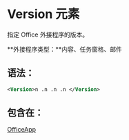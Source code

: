 
# Version 元素
指定 Office 外接程序的版本。

 **外接程序类型：**内容、任务窗格、邮件


## 语法：


```XML
<Version>n .n .n .n </Version>
```


## 包含在：

[OfficeApp](../../reference/manifest/officeapp.md)

